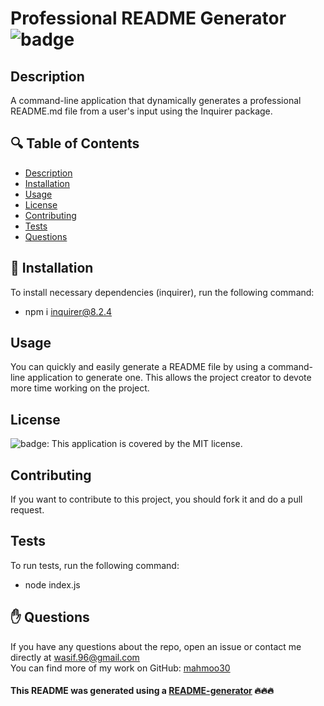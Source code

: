 # Professional README Generator ![badge](https://img.shields.io/badge/license-MIT-brightgreen)

## Description
A command-line application that dynamically generates a professional README.md file from a user's input using the Inquirer package.

## 🔍 Table of Contents
- [Description](#description)
- [Installation](#install)
- [Usage](#usage)
- [License](#license)
- [Contributing](#contribute)
- [Tests](#test)
- [Questions](#questions)

## 💾 Installation
To install necessary dependencies (inquirer), run the following command:
- npm i inquirer@8.2.4

## Usage
You can quickly and easily generate a README file by using a command-line application to generate one. This allows the project creator to devote more time working on the project.

## License
![badge](https://img.shields.io/badge/license-MIT-brightgreen): This application is covered by the MIT license. 

## Contributing
If you want to contribute to this project, you should fork it and do a pull request.

## Tests
To run tests, run the following command:
- node index.js

## ✋ Questions
If you have any questions about the repo, open an issue or contact me directly at wasif.96@gmail.com <br />
You can find more of my work on GitHub: [mahmoo30](https://github.com/mahmoo30)

#### This README was generated using a [README-generator](https://github.com/mahmoo30/readmegenerator) 🔥🔥🔥
